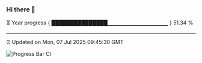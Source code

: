 ### Hi there 👋

⏳ Year progress { ███████████████▁▁▁▁▁▁▁▁▁▁▁▁▁▁▁ } 51.34 %

---

⏰ Updated on Mon, 07 Jul 2025 09:45:30 GMT

![Progress Bar CI](https://github.com/IshwaranRudhara/GIT-ACTION/workflows/Progress%20Bar%20CI/badge.svg)
